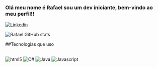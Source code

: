 ### Olá meu nome é Rafael sou um dev iniciante, bem-vindo ao meu perfil!!

[![Linkedin](https://img.shields.io/badge/LinkedIn-0077B5?style=for-the-badge&logo=linkedin&logoColor=white)](https://www.linkedin.com/in/rafael-antonio-0a1060313/)

![Rafael GitHub stats](https://github-readme-stats.vercel.app/api?username=Rafrick&show_icons=true&theme=tokyonight)


##Tecnologias que uso

<div style = "display: inline_block"><br/>
 <img alingn="center" alt="html5" src="https://img.shields.io/badge/HTML5-E34F26?style=for-the-badge&logo=html5&logoColor=white">
 <img alingn="center" alt="C#" src="https://img.shields.io/badge/C%23-239120?style=for-the-badge&logo=c-sharp&logoColor=white">
 <img alingn="center" alt="Java" src="https://img.shields.io/badge/Java-ED8B00?style=for-the-badge&logo=openjdk&logoColor=white">
 <img alingn="center" alt="Javascript" src="https://img.shields.io/badge/JavaScript-F7DF1E?style=for-the-badge&logo=javascript&logoColor=black">
 </div>
